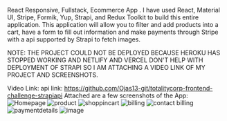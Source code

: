 React Responsive, Fullstack, Ecommerce App . I have used React, Material UI, Stripe, Formik, Yup, Strapi, and Redux Toolkit to build this entire application. This application will allow you to filter and add products into a cart, have a form to fill out information and make payments through Stripe with a api supported by Strapi to fetch images.

NOTE: THE PROJECT COULD NOT BE DEPLOYED BECAUSE HEROKU HAS STOPPED WORKING AND NETLIFY AND VERCEL DON'T HELP WITH DEPLOYMENT OF STRAPI SO I AM ATTACHING A VIDEO LINK OF MY PROJECT AND SCREENSHOTS.

Video Link: 
api link: https://github.com/Ojas13-git/totalitycorp-frontend-challenge-strapiapi
Attached are a few screenshots of the App:
![Homepage](https://github.com/Ojas13-git/totalitycorp-frontend-challenge/assets/79032848/30548cac-e5c1-4359-a678-518aef0cc7e7)
![product](https://github.com/Ojas13-git/totalitycorp-frontend-challenge/assets/79032848/c6876fe6-ad57-47bb-9cde-289fb1ac1526)
![shoppincart](https://github.com/Ojas13-git/totalitycorp-frontend-challenge/assets/79032848/80ede083-2b43-4409-8ee5-743b32129afd)
![billing](https://github.com/Ojas13-git/totalitycorp-frontend-challenge/assets/79032848/1a8095b9-d423-490b-8515-cc540d59e4f2)
![contact billing](https://github.com/Ojas13-git/totalitycorp-frontend-challenge/assets/79032848/5ae1432d-de21-46a7-be0b-532cb2eff7af)
![paymentdetails](https://github.com/Ojas13-git/totalitycorp-frontend-challenge/assets/79032848/959399c8-564b-441b-b95a-99006a9c564a)
![image](https://github.com/Ojas13-git/totalitycorp-frontend-challenge/assets/79032848/4ad26fda-8427-48b3-bdc9-6ea8dc681d46)
